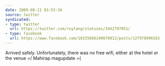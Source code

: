 ```yaml
---
date: 2009-08-21 03:53:34
source: twitter
syndicated:
- type: twitter
  url: https://twitter.com/roytang/statuses/3442797051/
- type: facebook
  url: https://www.facebook.com/10155666240078912/posts/127978996582
---
```


Arrived safely. Unfortunately, there was no free wifi, either at the hotel or the venue =/ Mahirap magupdate =(